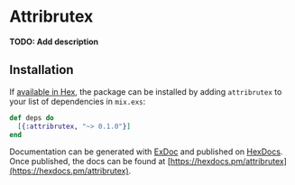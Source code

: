 # Attribrutex

**TODO: Add description**

## Installation

If [available in Hex](https://hex.pm/docs/publish), the package can be installed
by adding `attribrutex` to your list of dependencies in `mix.exs`:

```elixir
def deps do
  [{:attribrutex, "~> 0.1.0"}]
end
```

Documentation can be generated with [ExDoc](https://github.com/elixir-lang/ex_doc)
and published on [HexDocs](https://hexdocs.pm). Once published, the docs can
be found at [https://hexdocs.pm/attribrutex](https://hexdocs.pm/attribrutex).

